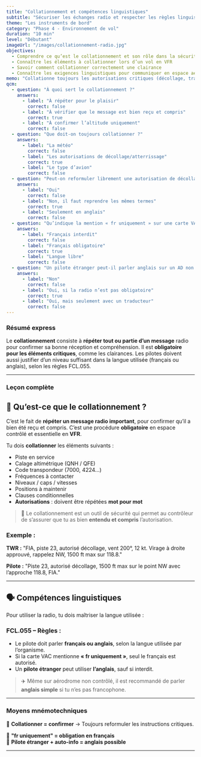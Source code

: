 ```yaml
---
title: "Collationnement et compétences linguistiques"
subtitle: "Sécuriser les échanges radio et respecter les règles linguistiques"
theme: "Les instruments de bord"
category: "Phase 4 - Environnement de vol"
duration: "10 min"
level: "Débutant"
imageUrl: "/images/collationnement-radio.jpg"
objectives:
  - Comprendre ce qu’est le collationnement et son rôle dans la sécurité aérienne
  - Connaître les éléments à collationner lors d’un vol en VFR
  - Savoir comment collationner correctement une clairance
  - Connaître les exigences linguistiques pour communiquer en espace aérien contrôlé
memo: "Collationne toujours les autorisations critiques (décollage, transpondeur, fréquence, QNH)."
qcm:
  - question: "À quoi sert le collationnement ?"
    answers:
      - label: "À répéter pour le plaisir"
        correct: false
      - label: "À vérifier que le message est bien reçu et compris"
        correct: true
      - label: "À confirmer l’altitude uniquement"
        correct: false
  - question: "Que doit-on toujours collationner ?"
    answers:
      - label: "La météo"
        correct: false
      - label: "Les autorisations de décollage/atterrissage"
        correct: true
      - label: "Le type d’avion"
        correct: false
  - question: "Peut-on reformuler librement une autorisation de décollage ?"
    answers:
      - label: "Oui"
        correct: false
      - label: "Non, il faut reprendre les mêmes termes"
        correct: true
      - label: "Seulement en anglais"
        correct: false
  - question: "Qu’indique la mention « fr uniquement » sur une carte VAC ?"
    answers:
      - label: "Français interdit"
        correct: false
      - label: "Français obligatoire"
        correct: true
      - label: "Langue libre"
        correct: false
  - question: "Un pilote étranger peut-il parler anglais sur un AD non contrôlé en France ?"
    answers:
      - label: "Non"
        correct: false
      - label: "Oui, si la radio n’est pas obligatoire"
        correct: true
      - label: "Oui, mais seulement avec un traducteur"
        correct: false
---
```


### Résumé express

Le **collationnement** consiste à **répéter tout ou partie d’un message** radio pour confirmer sa bonne réception et compréhension. Il est **obligatoire pour les éléments critiques**, comme les clairances. Les pilotes doivent aussi justifier d’un niveau suffisant dans la langue utilisée (français ou anglais), selon les règles FCL.055.

---

### Leçon complète

## 🔁 Qu’est-ce que le collationnement ?

C’est le fait de **répéter un message radio important**, pour confirmer qu’il a bien été reçu et compris. C’est une procédure **obligatoire** en espace contrôlé et essentielle en **VFR**.

Tu dois **collationner** les éléments suivants :

- Piste en service
- Calage altimétrique (QNH / QFE)
- Code transpondeur (7000, 4224…)
- Fréquences à contacter
- Niveaux / caps / vitesses
- Positions à maintenir
- Clauses conditionnelles
- **Autorisations** : doivent être répétées **mot pour mot**

> 💬 Le collationnement est un outil de sécurité qui permet au contrôleur de s’assurer que tu as bien **entendu et compris** l’autorisation.

### Exemple :

**TWR :** "FIA, piste 23, autorisé décollage, vent 200°, 12 kt. Virage à droite approuvé, rappelez NW, 1500 ft max sur 118.8."

**Pilote :** "Piste 23, autorisé décollage, 1500 ft max sur le point NW avec l’approche 118.8, FIA."

---

## 🗣️ Compétences linguistiques

Pour utiliser la radio, tu dois maîtriser la langue utilisée :

### FCL.055 – Règles :

- Le pilote doit parler **français ou anglais**, selon la langue utilisée par l’organisme.
- Si la carte VAC mentionne **« fr uniquement »**, seul le français est autorisé.
- Un **pilote étranger** peut utiliser **l’anglais**, sauf si interdit.

> ✈️ Même sur aérodrome non contrôlé, il est recommandé de parler **anglais simple** si tu n’es pas francophone.

---

### Moyens mnémotechniques

🧠 **Collationner = confirmer** → Toujours reformuler les instructions critiques.

🧠 **"fr uniquement" = obligation en français**  
🧠 **Pilote étranger + auto-info = anglais possible**

---

